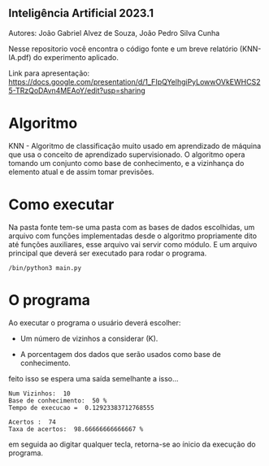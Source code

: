 ﻿## Inteligência Artificial 2023.1

Autores: João Gabriel Alvez de Souza, João Pedro Silva Cunha

Nesse repositorio você encontra o código fonte e um breve relatório (KNN-IA.pdf) do experimento aplicado.

Link para apresentação: https://docs.google.com/presentation/d/1_FIpQYelhgiPyLowwOVkEWHCS25-TRzQoDAvn4MEAoY/edit?usp=sharing

# Algoritmo 

KNN - Algoritmo de classificação muito usado em aprendizado de máquina que usa o conceito de aprendizado supervisionado. O algoritmo opera tomando um conjunto como base de conhecimento, e a vizinhança do elemento atual e de assim tomar previsões.

# Como executar 

Na pasta fonte tem-se uma pasta com as bases de dados escolhidas, um arquivo com funções implementadas desde o algoritmo propriamente dito até funções auxiliares, esse arquivo vai servir como módulo. E um arquivo principal que deverá ser executado para rodar o programa.

```
/bin/python3 main.py
```

# O programa

Ao executar o programa o usuário deverá escolher:

* Um número de vizinhos a considerar (K).

* A porcentagem dos dados que serão usados como base de conhecimento.

feito isso se espera uma saída semelhante a isso...

```
Num Vizinhos:  10
Base de conhecimento:  50 %
Tempo de execucao =  0.12923383712768555

Acertos :  74 
Taxa de acertos:  98.66666666666667 %
```

em seguida ao digitar qualquer tecla, retorna-se ao ínicio da execução do programa.
